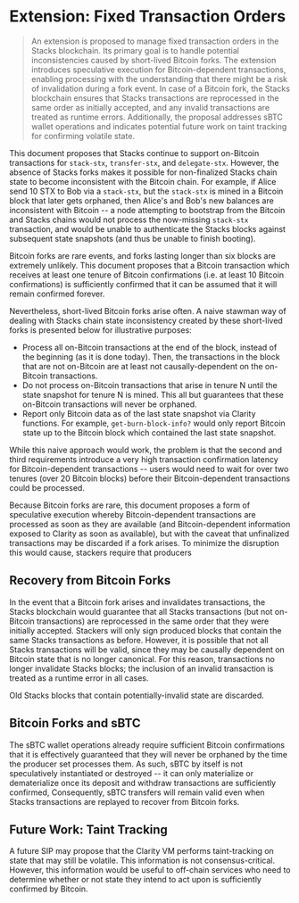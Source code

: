 # Extension: Fixed Transaction Orders

> An extension is proposed to manage fixed transaction orders in the Stacks blockchain. Its primary goal is to handle potential inconsistencies caused by short-lived Bitcoin forks. The extension introduces speculative execution for Bitcoin-dependent transactions, enabling processing with the understanding that there might be a risk of invalidation during a fork event. In case of a Bitcoin fork, the Stacks blockchain ensures that Stacks transactions are reprocessed in the same order as initially accepted, and any invalid transactions are treated as runtime errors. Additionally, the proposal addresses sBTC wallet operations and indicates potential future work on taint tracking for confirming volatile state.

This document proposes that Stacks continue to support on-Bitcoin transactions for `stack-stx`, `transfer-stx`, and `delegate-stx`. However, the absence of Stacks forks makes it possible for non-finalized Stacks chain state to become inconsistent with the Bitcoin chain. For example, if Alice send 10 STX to Bob via a `stack-stx`, but the `stack-stx` is mined in a Bitcoin block that later gets orphaned, then Alice's and Bob's new balances are inconsistent with Bitcoin -- a node attempting to bootstrap from the Bitcoin and Stacks chains would not process the now-missing `stack-stx` transaction, and would be unable to authenticate the Stacks blocks against subsequent state snapshots (and thus be unable to finish booting).

Bitcoin forks are rare events, and forks lasting longer than six blocks are extremely unlikely. This document proposes that a Bitcoin transaction which receives at least one tenure of Bitcoin confirmations (i.e. at least 10 Bitcoin confirmations) is sufficiently confirmed that it can be assumed that it will remain confirmed forever.

Nevertheless, short-lived Bitcoin forks arise often. A naive stawman way of dealing with Stacks chain state inconsistency created by these short-lived forks is presented below for illustrative purposes:

- Process all on-Bitcoin transactions at the end of the block, instead of the beginning (as it is done today). Then, the transactions in the block that are not on-Bitcoin are at least not causally-dependent on the on-Bitcoin transactions.
- Do not process on-Bitcoin transactions that arise in tenure N until the state snapshot for tenure N is mined. This all but guarantees that these on-Bitcoin transactions will never be orphaned.
- Report only Bitcoin data as of the last state snapshot via Clarity functions. For example, `get-burn-block-info?` would only report Bitcoin state up to the Bitcoin block which contained the last state snapshot.

While this naive approach would work, the problem is that the second and third requirements introduce a very high transaction confirmation latency for Bitcoin-dependent transactions -- users would need to wait for over two tenures (over 20 Bitcoin blocks) before their Bitcoin-dependent transactions could be processed.

Because Bitcoin forks are rare, this document proposes a form of speculative execution whereby Bitcoin-dependent transactions are processed as soon as they are available (and Bitcoin-dependent information exposed to Clarity as soon as available), but with the caveat that unfinalized transactions may be discarded if a fork arises. To minimize the disruption this would cause, stackers require that producers

## Recovery from Bitcoin Forks

In the event that a Bitcoin fork arises and invalidates transactions, the Stacks blockchain would guarantee that all Stacks transactions (but not on-Bitcoin transactions) are reprocessed in the same order that they were initially accepted. Stackers will only sign produced blocks that contain the same Stacks transactions as before. However, it is possible that not all Stacks transactions will be valid, since they may be causally dependent on Bitcoin state that is no longer canonical. For this reason, transactions no longer invalidate Stacks blocks; the inclusion of an invalid transaction is treated as a runtime error in all cases.

Old Stacks blocks that contain potentially-invalid state are discarded.

## Bitcoin Forks and sBTC

The sBTC wallet operations already require sufficient Bitcoin confirmations that it is effectively guaranteed that they will never be orphaned by the time the producer set processes them. As such, sBTC by itself is not speculatively instantiated or destroyed -- it can only materialize or dematerialize once its deposit and withdraw transactions are sufficiently confirmed, Consequently, sBTC transfers will remain valid even when Stacks transactions are replayed to recover from Bitcoin forks.

## Future Work: Taint Tracking

A future SIP may propose that the Clarity VM performs taint-tracking on state that may still be volatile. This information is not consensus-critical. However, this information would be useful to off-chain services who need to determine whether or not state they intend to act upon is sufficiently confirmed by Bitcoin.
